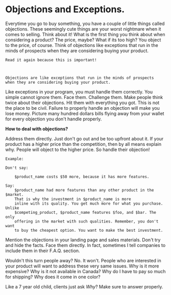 Objections and Exceptions.
==========================

Everytime you go to buy something, you have a couple of little things called objections.
These seemingly cute things are your worst nightmare when it comes to selling.
Think about it! What is the first thing you think about when considering a product?
The price, maybe? What if its too high? You object to the price, of course.
Think of objections like exceptions that run in the minds of prospects
when they are considering buying your product.

    Read it again because this is important!
    
    
     
    Objections are like exceptions that run in the minds of prospects 
    when they are considering buying your product.

Like exceptions in your program, you must handle them correctly. You simple cannot
ignore them. Face them. Challenge them. Make people think twice about their objections.
Hit them with everything you got. This is not the place to be civil. Failure to 
properly handle an objection will make you lose money. Picture many hundred dollars
bills flying away from your wallet for every objection you don't handle properly.


**How to deal with objections?**

Address them directly. Just don't go out and be too upfront about it. If your product has a higher price than the competition, then
by all means explain why. People will object to the higher price. So handle their objection!

    Example:
    
    Don't say:
    
        $product_name costs $50 more, because it has more features.
        
    Say:
        $product_name had more features than any other product in the $market.
        That is why the investment in $product_name is more
        inline with its quality. You get much more for what you purchase. Unlike
        $competing_product, $product_name features $foo, and $bar. The only 
        offering in the market with such qualities. Remember, you don't want 
        to buy the cheapest option. You want to make the best investment.
        

Mention the objections in your landing page and sales materials. Don't try and hide the facts. Face them 
directly. In fact, sometimes I tell companies to include them in their F.A.Q. section.

Wouldn't this turn people away? No. It won't. People who are interested in 
your product will want to address these very same issues. Why is it more expensive?
Why is it not available in Canada? Why do I have to pay so much for shipping?
Why does it come in one color?

Like a 7 year old child, clients just ask *Why*? Make sure to answer properly.

